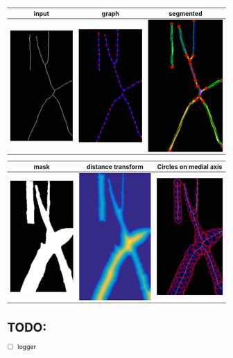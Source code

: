 

|input|graph|segmented|
|---|---|---|
|![](https://github.com/yuki-inaho/PySkeleton2Graph/blob/main/results/input.png)|![](https://github.com/yuki-inaho/PySkeleton2Graph/blob/main/results/graph.png)|![](https://github.com/yuki-inaho/PySkeleton2Graph/blob/main/results/parsed.png)|

|mask|distance transform|Circles on medial axis|
|---|---|---|
|![](https://github.com/yuki-inaho/PySkeleton2Graph/blob/main/results/mask_resized.png)|![](https://github.com/yuki-inaho/PySkeleton2Graph/blob/main/results/distance_transform.png)|![](https://github.com/yuki-inaho/PySkeleton2Graph/blob/main/results/skeleton_with_mask.png)|

# TODO:

- [ ] logger
